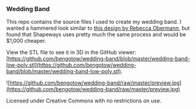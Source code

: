 ### Wedding Band
This repo contains the source files I used to create my wedding band. I wanted a hammered look similar to  [this design by Rebecca Obermann](http://www.rebeccaovermann.com/shop/mens-soft-facets-band/), but found that Shapeways uses pretty much the same process and would be $1,000 cheaper.

View the STL file to see it in 3D in the GitHub viewer: [https://github.com/bengotow/wedding-band/blob/master/wedding-band-low-poly.stl](https://github.com/bengotow/wedding-band/blob/master/wedding-band-low-poly.stl).

![https://github.com/bengotow/wedding-band/raw/master/preview.jpg](https://github.com/bengotow/wedding-band/raw/master/preview.jpg)

Licensed under Creative Commons with no restrictions on use.
